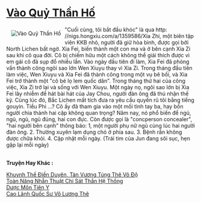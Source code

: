 <a href="https://truyentiki.com/vao-quy-than-ho.30752/" title="Vào Quỷ Thần Hố"><h1>Vào Quỷ Thần Hố</h1></a><div style="display:table"><img align="right" style="float: left; padding: 10px;" src="https://truyentiki.com/a/img/str/src/30752.jpg" alt="Vào Quỷ Thần Hố">"Cuối cùng, tôi bắt đầu khóc" là qua http: //nigs.hongxiu.com/a/1359586/Xia Zhi, một biên tập viên KKB nhỏ, người đã giữ hòa bình, được gọi bởi North Lichen bất ngờ. Xia Fei, biến thành một con ma và ở bên cạnh Xia Zi sau khi cô qua đời. Cô bị chiếm hữu một cách không thể giải thích được vì em gái cô đã sụp đổ nhiều lần. Vào ngày đầu tiên đi làm, Xia Fei đã phỏng vấn thành công ngôi sao lớn Wen Xiuyu thay vì Xia Zi. Trong tháng đầu tiên làm việc, Wen Xiuyu và Xia Fei đã thành công trong một vụ bê bối, và Xia Fei trở thành một "cô bé lọ lem quốc dân". Trong tháng thứ hai của công việc, Xia Zi trở lại và sống với Wen Xiuyu. Một ngày nọ, ngôi sao lớn bị Xia Fei lây nhiễm để hát bài hát của Jay Chou, người đàn ông đã thú nhận thế kỷ. Cùng lúc đó, Bắc Lichen mất tích đưa ra yêu cầu quyến rũ tôi bằng tiếng gouyin. Tiểu Phi ...? Cô ấy đã tham gia vào một mối tình tay ba, hay bốn người chia thành hai cặp không quan trọng? Năm nay, nó phổ biến để ngủ, ngủ, ngủ, ngủ đúng, hai con đực. Còn được gọi là "concperson concealer", "hai người bên cạnh" thông báo: 1, một người phụ nữ ngủ cùng lúc hai người đàn ông. 2. Thường xuyên lạm dụng chó ở phía sau. 3. Bệnh rắn không được chữa khỏi. 4. Cập nhật mỗi ngày. (Trái tim của Jun đang sôi sục, hẹn gặp lại mỗi ngày)</div><p><br><b>Truyện Hay Khác :</b></p><a href="https://truyentiki.com/khuynh-the-dien-duyen-tan-vuong-tung-the-vo-do.30751/" alt="Khuynh Thế Điền Duyên, Tàn Vương Túng Thê Vô Độ">Khuynh Thế Điền Duyên, Tàn Vương Túng Thê Vô Độ</a><br/><a href="https://www.pinterest.com/pin/594756694531393996/" alt="Toàn Năng Nhẫn Thuật Chi Sát Thần Hệ Thống">Toàn Năng Nhẫn Thuật Chi Sát Thần Hệ Thống</a><br/><a href="https://truyentiki.wordpress.com/2020/06/08/duoc-mon-tien-y/" alt="Dược Môn Tiên Y">Dược Môn Tiên Y</a><br/><a href="https://www.pinterest.com/pin/594756694532005690" alt="Cao Lãnh Quốc Sư Vô Lương Thê">Cao Lãnh Quốc Sư Vô Lương Thê</a><br/>